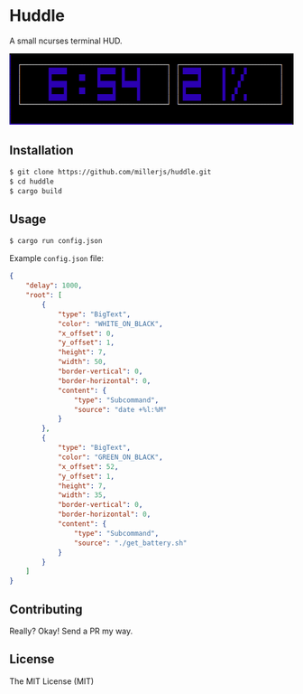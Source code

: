 # Huddle

A small ncurses terminal HUD.

<p align="center">
  <img src="https://raw.githubusercontent.com/millerjs/huddle-rs/master/resources/screen1.png" alt="Current appearance"/>
</p>

## Installation

```bash
$ git clone https://github.com/millerjs/huddle.git
$ cd huddle
$ cargo build
```

## Usage

```bash
$ cargo run config.json
```

Example `config.json` file:
```JSON
{
    "delay": 1000,
    "root": [
        {
            "type": "BigText",
            "color": "WHITE_ON_BLACK",
            "x_offset": 0,
            "y_offset": 1,
            "height": 7,
            "width": 50,
            "border-vertical": 0,
            "border-horizontal": 0,
            "content": {
                "type": "Subcommand",
                "source": "date +%l:%M"
            }
        },
        {
            "type": "BigText",
            "color": "GREEN_ON_BLACK",
            "x_offset": 52,
            "y_offset": 1,
            "height": 7,
            "width": 35,
            "border-vertical": 0,
            "border-horizontal": 0,
            "content": {
                "type": "Subcommand",
                "source": "./get_battery.sh"
            }
        }
    ]
}
```

## Contributing

Really? Okay!  Send a PR my way.

## License

The MIT License (MIT)
